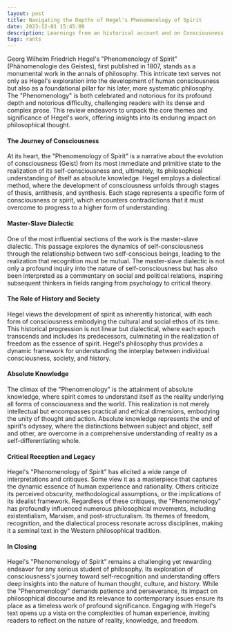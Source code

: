 ```yaml
---
layout: post
title: Navigating the Depths of Hegel's Phenomenology of Spirit
date: 2023-12-01 15:45:00
description: Learnings from an historical account and on Consciousness   
tags: rants
---
```


Georg Wilhelm Friedrich Hegel's "Phenomenology of Spirit" (Phänomenologie des Geistes), first published in 1807, stands as a monumental work in the annals of philosophy. This intricate text serves not only as Hegel's exploration into the development of human consciousness but also as a foundational pillar for his later, more systematic philosophy. The "Phenomenology" is both celebrated and notorious for its profound depth and notorious difficulty, challenging readers with its dense and complex prose. This review endeavors to unpack the core themes and significance of Hegel's work, offering insights into its enduring impact on philosophical thought.

#### The Journey of Consciousness
At its heart, the "Phenomenology of Spirit" is a narrative about the evolution of consciousness (Geist) from its most immediate and primitive state to the realization of its self-consciousness and, ultimately, its philosophical understanding of itself as absolute knowledge. Hegel employs a dialectical method, where the development of consciousness unfolds through stages of thesis, antithesis, and synthesis. Each stage represents a specific form of consciousness or spirit, which encounters contradictions that it must overcome to progress to a higher form of understanding.

#### Master-Slave Dialectic
One of the most influential sections of the work is the master-slave dialectic. This passage explores the dynamics of self-consciousness through the relationship between two self-conscious beings, leading to the realization that recognition must be mutual. The master-slave dialectic is not only a profound inquiry into the nature of self-consciousness but has also been interpreted as a commentary on social and political relations, inspiring subsequent thinkers in fields ranging from psychology to critical theory.

#### The Role of History and Society
Hegel views the development of spirit as inherently historical, with each form of consciousness embodying the cultural and social ethos of its time. This historical progression is not linear but dialectical, where each epoch transcends and includes its predecessors, culminating in the realization of freedom as the essence of spirit. Hegel's philosophy thus provides a dynamic framework for understanding the interplay between individual consciousness, society, and history.

#### Absolute Knowledge
The climax of the "Phenomenology" is the attainment of absolute knowledge, where spirit comes to understand itself as the reality underlying all forms of consciousness and the world. This realization is not merely intellectual but encompasses practical and ethical dimensions, embodying the unity of thought and action. Absolute knowledge represents the end of spirit's odyssey, where the distinctions between subject and object, self and other, are overcome in a comprehensive understanding of reality as a self-differentiating whole.

#### Critical Reception and Legacy
Hegel's "Phenomenology of Spirit" has elicited a wide range of interpretations and critiques. Some view it as a masterpiece that captures the dynamic essence of human experience and rationality. Others criticize its perceived obscurity, methodological assumptions, or the implications of its idealist framework. Regardless of these critiques, the "Phenomenology" has profoundly influenced numerous philosophical movements, including existentialism, Marxism, and post-structuralism. Its themes of freedom, recognition, and the dialectical process resonate across disciplines, making it a seminal text in the Western philosophical tradition.

#### In Closing
Hegel's "Phenomenology of Spirit" remains a challenging yet rewarding endeavor for any serious student of philosophy. Its exploration of consciousness's journey toward self-recognition and understanding offers deep insights into the nature of human thought, culture, and history. While the "Phenomenology" demands patience and perseverance, its impact on philosophical discourse and its relevance to contemporary issues ensure its place as a timeless work of profound significance. Engaging with Hegel's text opens up a vista on the complexities of human experience, inviting readers to reflect on the nature of reality, knowledge, and freedom.







